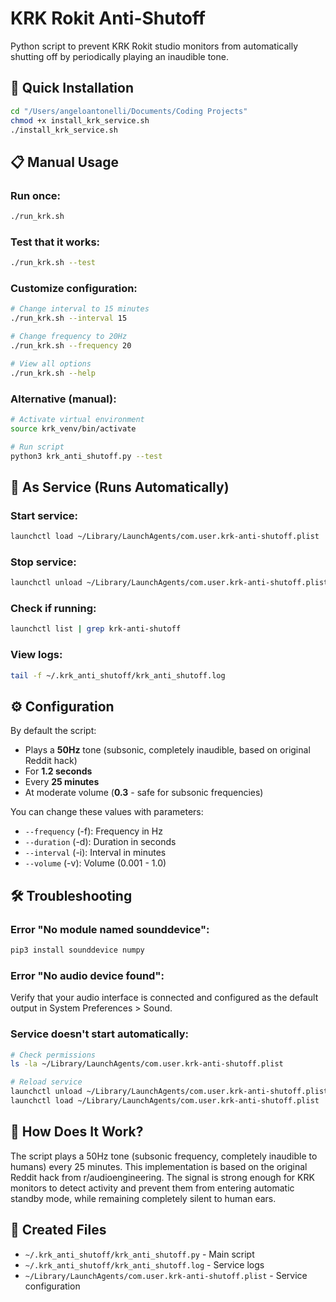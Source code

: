 # KRK Rokit Anti-Shutoff

Python script to prevent KRK Rokit studio monitors from automatically shutting off by periodically playing an inaudible tone.

## 🚀 Quick Installation

```bash
cd "/Users/angeloantonelli/Documents/Coding Projects"
chmod +x install_krk_service.sh
./install_krk_service.sh
```

## 📋 Manual Usage

### Run once:
```bash
./run_krk.sh
```

### Test that it works:
```bash
./run_krk.sh --test
```

### Customize configuration:
```bash
# Change interval to 15 minutes
./run_krk.sh --interval 15

# Change frequency to 20Hz
./run_krk.sh --frequency 20

# View all options
./run_krk.sh --help
```

### Alternative (manual):
```bash
# Activate virtual environment
source krk_venv/bin/activate

# Run script
python3 krk_anti_shutoff.py --test
```

## 🔧 As Service (Runs Automatically)

### Start service:
```bash
launchctl load ~/Library/LaunchAgents/com.user.krk-anti-shutoff.plist
```

### Stop service:
```bash
launchctl unload ~/Library/LaunchAgents/com.user.krk-anti-shutoff.plist
```

### Check if running:
```bash
launchctl list | grep krk-anti-shutoff
```

### View logs:
```bash
tail -f ~/.krk_anti_shutoff/krk_anti_shutoff.log
```

## ⚙️ Configuration

By default the script:
- Plays a **50Hz** tone (subsonic, completely inaudible, based on original Reddit hack)
- For **1.2 seconds**
- Every **25 minutes**
- At moderate volume (**0.3** - safe for subsonic frequencies)

You can change these values with parameters:
- `--frequency` (-f): Frequency in Hz
- `--duration` (-d): Duration in seconds  
- `--interval` (-i): Interval in minutes
- `--volume` (-v): Volume (0.001 - 1.0)

## 🛠 Troubleshooting

### Error "No module named sounddevice":
```bash
pip3 install sounddevice numpy
```

### Error "No audio device found":
Verify that your audio interface is connected and configured as the default output in System Preferences > Sound.

### Service doesn't start automatically:
```bash
# Check permissions
ls -la ~/Library/LaunchAgents/com.user.krk-anti-shutoff.plist

# Reload service
launchctl unload ~/Library/LaunchAgents/com.user.krk-anti-shutoff.plist
launchctl load ~/Library/LaunchAgents/com.user.krk-anti-shutoff.plist
```

## 🎯 How Does It Work?

The script plays a 50Hz tone (subsonic frequency, completely inaudible to humans) every 25 minutes. This implementation is based on the original Reddit hack from r/audioengineering. The signal is strong enough for KRK monitors to detect activity and prevent them from entering automatic standby mode, while remaining completely silent to human ears.

## 📁 Created Files

- `~/.krk_anti_shutoff/krk_anti_shutoff.py` - Main script
- `~/.krk_anti_shutoff/krk_anti_shutoff.log` - Service logs
- `~/Library/LaunchAgents/com.user.krk-anti-shutoff.plist` - Service configuration
